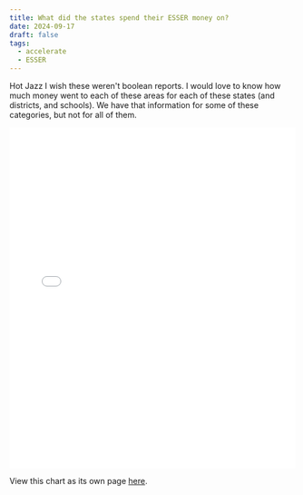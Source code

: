 ```yaml
---
title: What did the states spend their ESSER money on?
date: 2024-09-17
draft: false
tags:
  - accelerate
  - ESSER
---
```

 
Hot Jazz I wish these weren't boolean reports. I would love to know how much money went to each of these areas for each of these states (and districts, and schools). We have that information for some of these categories, but not for all of them.

<iframe src="state_esser_uses.html" width="100%" height="600px" frameborder="0"></iframe>

View this chart as its own page [here](log.jasongodfrey.info/state_esser_uses.html).